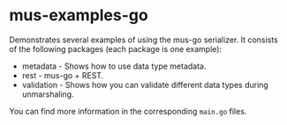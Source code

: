 # mus-examples-go
Demonstrates several examples of using the mus-go serializer. It consists of the
following packages (each package is one example):
- metadata - Shows how to use data type metadata.
- rest - mus-go + REST.
- validation - Shows how you can validate different data types during 
  unmarshaling.
  
You can find more information in the corresponding `main.go` files.